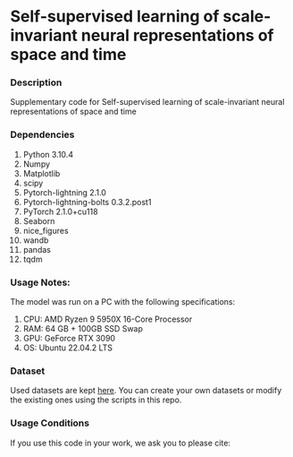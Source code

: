 # Self-supervised learning of scale-invariant neural representations of space and time

### Description
Supplementary code for Self-supervised learning of scale-invariant neural representations of space and time
### Dependencies
1. Python 3.10.4
2. Numpy
3. Matplotlib
4. scipy
5. Pytorch-lightning 2.1.0
6. Pytorch-lightning-bolts 0.3.2.post1
7. PyTorch 2.1.0+cu118
8. Seaborn
9. nice_figures
10. wandb
11. pandas
12. tqdm


### Usage Notes:
The model was run on a PC with the following specifications:
1. CPU: AMD Ryzen 9 5950X 16-Core Processor
2. RAM: 64 GB + 100GB SSD Swap
3. GPU: GeForce RTX 3090
4. OS: Ubuntu 22.04.2 LTS


### Dataset
Used datasets are kept [here]([url](https://drive.google.com/drive/folders/1Wa0AWuSkF3eULUVvYQ48eV9kP4teFtNp?usp=share_link)). You can create your own datasets or modify the existing ones using the scripts in this repo.

### Usage Conditions

If you use this code in your work, we ask you to please cite:









